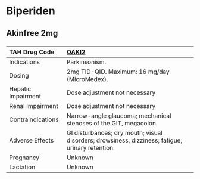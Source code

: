 # Biperiden

## Akinfree 2mg

##### 

| TAH Drug Code      | [OAKI2](https://www.tahsda.org.tw/drugs/hissearch.php?drug_code=OAKI2)                           |
|:-------------------|:-------------------------------------------------------------------------------------------------|
| Indications        | Parkinsonism.                                                                                    |
| Dosing             | 2mg TID-QID. Maximum: 16 mg/day (MicroMedex).                                                    |
| Hepatic Impairment | Dose adjustment not necessary                                                                    |
| Renal Impairment   | Dose adjustment not necessary                                                                    |
| Contraindications  | Narrow-angle glaucoma; mechanical stenoses of the GIT, megacolon.                                |
| Adverse Effects    | GI disturbances; dry mouth; visual disorders; drowsiness, dizziness; fatigue; urinary retention. |
| Pregnancy          | Unknown                                                                                          |
| Lactation          | Unknown                                                                                          |

